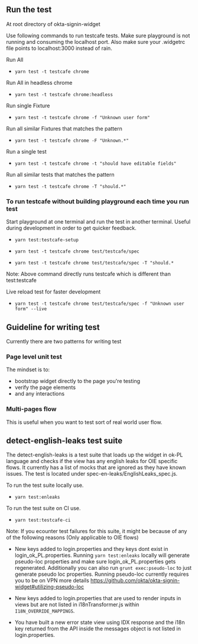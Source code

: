 ## Run the test

At root directory of okta-signin-widget

Use following commands to run testcafe tests. Make sure playground is not running and consuming the localhost port.
Also make sure your .widgetrc file points to localhost:3000 instead of rain.

Run All

- `yarn test -t testcafe chrome`

Run All in headless chrome

- `yarn test -t testcafe chrome:headless`

Run single Fixture

- `yarn test -t testcafe chrome -f "Unknown user form"`

Run all similar Fixtures that matches the pattern

- `yarn test -t testcafe chrome -F "Unknown.*"`

Run a single test

- `yarn test -t testcafe chrome -t "should have editable fields"`

Run all similar tests that matches the pattern

- `yarn test -t testcafe chrome -T "should.*"`

### To run testcafe without building playground each time you run test

Start playground at one terminal and run the test in another terminal.
Useful during development in order to get quicker feedback.

- `yarn test:testcafe-setup`

- `yarn test -t testcafe chrome test/testcafe/spec`
- `yarn test -t testcafe chrome test/testcafe/spec -T "should.*`

Note: Above command directly runs testcafe which is different than test:testcafe

Live reload test for faster development

- `yarn test -t testcafe chrome test/testcafe/spec -f "Unknown user form" --live`

## Guideline for writing test

Currently there are two patterns for writing test

### Page level unit test

The mindset is to:

- bootstrap widget directly to the page you're testing
- verify the page elements
- and any interactions

### Multi-pages flow

This is useful when you want to test sort of real world user flow.

## detect-english-leaks test suite
The detect-english-leaks is a test suite that loads up the widget in ok-PL language and checks if the view has any english leaks for OIE specific flows.
It currently has a list of mocks that are ignored as they have known issues. The test is located under spec-en-leaks/EnglishLeaks_spec.js.

To run the test suite locally use.

- `yarn test:enleaks`

To run the test suite on CI use.

- `yarn test:testcafe-ci`

Note: If you ecounter test failures for this suite, it might be because of any of the following reasons (Only applicable to OIE flows)

- New keys added to login.properties and they keys dont exist in login_ok_PL.properties. Running `yarn test:enleaks` locally will generate pseudo-loc properties and make sure login_ok_PL.properties gets regenerated. Additionally you can also run `grunt exec:pseudo-loc` to just generate pseudo loc properties. Running pseudo-loc currently requires you to be on VPN more details https://github.com/okta/okta-signin-widget#utilizing-pseudo-loc

- New keys added to login.properties that are used to render inputs in views but are not listed in i18nTransformer.js within `I18N_OVERRIDE_MAPPINGS`.

- You have built a new error state view using IDX response and the i18n key returned from the API inside the messages object is not listed in login.properties.
